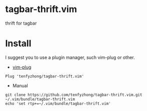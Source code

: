 # tagbar-thrift.vim
thrift for tagbar

# Install
I suggest you to use a plugin manager, such vim-plug or other.
- [vim-plug](https://github.com/junegunn/vim-plug)
```viml
Plug 'tenfyzhong/tagbar-thrift.vim'
```
- Manual
```
git clone https://github.com/tenfyzhong/tagbar-thrift.vim.git ~/.vim/bundle/tagbar-thrift.vim
echo 'set rtp+=~/.vim/bundle/tagbar-thrift.vim'
```

